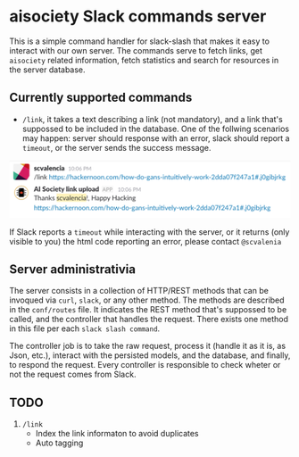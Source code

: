 aisociety Slack commands server
=================================

This is a simple command handler for slack-slash that makes it easy to interact with our own server. The commands serve to fetch links, get `aisociety` related information, fetch statistics and search for resources in the server database.

## Currently supported commands

* `/link`, it takes a text describing a link (not mandatory), and a link that's suppossed to be included in the database. One of the follwing scenarios may happen: server should response with an error, slack should report a `timeout`, or the server sends the success message.

![](docs/readme/link_example.png)

If Slack reports a `timeout` while interacting with the server, or it returns (only visible to you) the html code reporting an error, please contact `@scvalenia` 


## Server administrativia

The server consists in a collection of HTTP/REST methods that can be invoqued via `curl`, `slack`, or any other method. The methods are described in the `conf/routes` file. It indicates the REST method that's suppossed to be called, and the controller that handles the request. There exists one method in this file per each `slack slash command`.

The controller job is to take the raw request, process it (handle it as it is, as Json, etc.), interact with the persisted models, and the database, and finally, to respond the request. Every controller is responsible to check wheter or not the request comes from Slack.  

## TODO

1. `/link`
	* Index the link informaton to avoid duplicates
	* Auto tagging